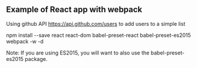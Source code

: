 ##  Example of React app with webpack

Using github API https://api.github.com/users to add users to a simple list

npm install --save react react-dom babel-preset-react babel-preset-es2015
webpack -w -d 



Note:  If you are using ES2015, you will want to also use the babel-preset-es2015 package.
